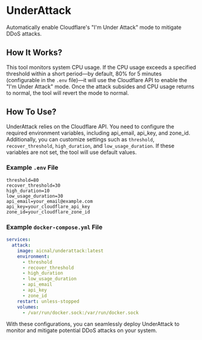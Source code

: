 # UnderAttack

Automatically enable Cloudflare's "I'm Under Attack" mode to mitigate DDoS attacks.

## How It Works?

This tool monitors system CPU usage. If the CPU usage exceeds a specified threshold within a short period—by default, 80% for 5 minutes (configurable in the `.env` file)—it will use the Cloudflare API to enable the "I'm Under Attack" mode. Once the attack subsides and CPU usage returns to normal, the tool will revert the mode to normal.
## How To Use?

UnderAttack relies on the Cloudflare API. You need to configure the required environment variables, including api_email, api_key, and zone_id. Additionally, you can customize settings such as `threshold`, `recover_threshold`, `high_duration`, and `low_usage_duration`. If these variables are not set, the tool will use default values.
### Example `.env` File

```.env
threshold=80
recover_threshold=30
high_duration=10
low_usage_duration=30
api_email=your_email@example.com
api_key=your_cloudflare_api_key
zone_id=your_cloudflare_zone_id
```

### Example `docker-compose.yml` File

```yml
services:
  attack:
    image: aicnal/underattack:latest
    environment:
      - threshold
      - recover_threshold
      - high_duration
      - low_usage_duration
      - api_email
      - api_key
      - zone_id
    restart: unless-stopped
    volumes:
      - /var/run/docker.sock:/var/run/docker.sock
```

With these configurations, you can seamlessly deploy UnderAttack to monitor and mitigate potential DDoS attacks on your system.